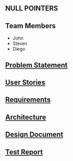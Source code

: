 ## NULL POINTERS
## Team Members

- John 
- Steven
- Diego


## [Problem Statement](https://diegomorales30.github.io/NullPointersWebsite/problem)
## [User Stories](https://diegomorales30.github.io/NullPointersWebsite/user)
## [Requirements](https://diegomorales30.github.io/NullPointersWebsite/requirements)
## [Architecture](https://diegomorales30.github.io/NullPointersWebsite/architecture)
## [Design Document](https://diegomorales30.github.io/NullPointersWebsite/design)
## [Test Report](https://diegomorales30.github.io/NullPointersWebsite/testreport)



